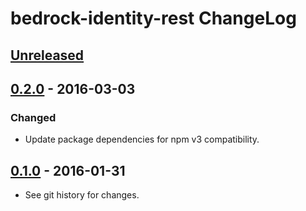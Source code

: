 # bedrock-identity-rest ChangeLog

## [Unreleased]

## [0.2.0] - 2016-03-03

### Changed
- Update package dependencies for npm v3 compatibility.

## [0.1.0] - 2016-01-31

- See git history for changes.

[Unreleased]: https://github.com/digitalbazaar/bedrock-identity-rest/compare/0.2.0...HEAD
[0.2.0]: https://github.com/digitalbazaar/bedrock-identity-rest/compare/0.1.0...0.2.0
[0.1.0]: https://github.com/digitalbazaar/bedrock-identity-rest/compare/0.0.0...0.1.0
